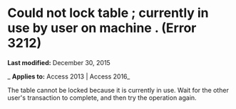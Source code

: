 
# Could not lock table <name>; currently in use by user <name> on machine <name>. (Error 3212)

 **Last modified:** December 30, 2015

 _ **Applies to:** Access 2013 | Access 2016_

The table cannot be locked because it is currently in use. Wait for the other user's transaction to complete, and then try the operation again.

